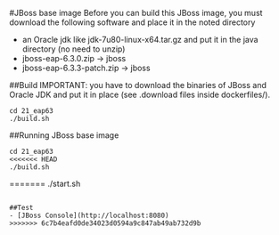 #JBoss base image
Before you can build this JBoss image, you must download the following software and place it in the noted directory
 - an Oracle jdk like jdk-7u80-linux-x64.tar.gz and put it in the java directory (no need to unzip)
 - jboss-eap-6.3.0.zip -> jboss
 - jboss-eap-6.3.3-patch.zip -> jboss

##Build
IMPORTANT: you have to download the binaries of JBoss and Oracle JDK and put it in place (see .download files inside dockerfiles/).
```
cd 21_eap63
./build.sh
```

##Running JBoss base image
```
cd 21_eap63
<<<<<<< HEAD
./build.sh
```
=======
./start.sh
```

##Test
- [JBoss Console](http://localhost:8080)
>>>>>>> 6c7b4eafd0de34023d0594a9c847ab49ab732d9b
